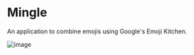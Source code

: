 # Mingle

An application to combine emojis using Google's Emoji Kitchen.

![image](https://github.com/halfmexican/mingle/assets/103920890/fb0c1ae7-4193-4361-a6c2-37497e35bf05)


